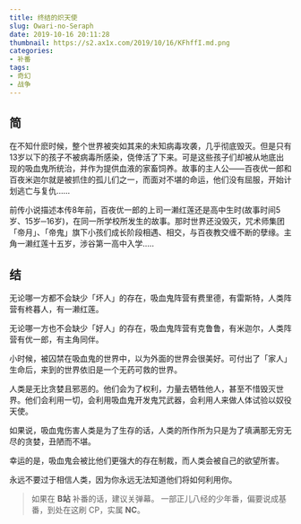 ```yaml
---
title: 终结的炽天使
slug: Owari-no-Seraph
date: 2019-10-16 20:11:28
thumbnail: https://s2.ax1x.com/2019/10/16/KFhffI.md.png
categories:
- 补番
tags:
- 奇幻
- 战争
---
```


## 简
在不知什麽时候，整个世界被突如其来的未知病毒攻袭，几乎彻底毁灭。但是只有13岁以下的孩子不被病毒所感染，侥倖活了下来。可是这些孩子们却被从地底出现的吸血鬼所统治，并作为提供血液的家畜饲养。故事的主人公——百夜优一郎和百夜米迦尔就是被抓住的孤儿们之一，而面对不堪的命运，他们没有屈服，开始计划逃亡与复仇……

前传小说描述本传8年前，百夜优一郎的上司一濑红莲还是高中生时(故事时间5岁、15岁─16岁)，在同一所学校所发生的故事。那时世界还没毁灭，咒术师集团「帝月」、「帝鬼」旗下小孩们成长阶段相遇、相交，与百夜教交缠不断的孽缘。主角一濑红莲十五岁，涉谷第一高中入学.....

## 结
无论哪一方都不会缺少「坏人」的存在，吸血鬼阵营有费里德，有雷斯特，人类阵营有柊暮人，有一濑红莲。

无论哪一方也不会缺少「好人」的存在，吸血鬼阵营有克鲁鲁，有米迦尔，人类阵营有优一郎，有主角同伴。

小时候，被囚禁在吸血鬼的世界中，以为外面的世界会很美好。可付出了「家人」生命后，来到的世界依旧是一个无药可救的世界。

人类是无比贪婪且邪恶的。他们会为了权利，力量去牺牲他人，甚至不惜毁灭世界。他们会利用一切，会利用吸血鬼开发鬼咒武器，会利用人来做人体试验以奴役天使。

如果说，吸血鬼伤害人类是为了生存的话，人类的所作所为只是为了填满那无穷无尽的贪婪，丑陋而不堪。

幸运的是，吸血鬼会被比他们更强大的存在制裁，而人类会被自己的欲望所害。

永远不要过于相信人类，因为你永远无法知道他们将如何利用你。

> 如果在 **B站** 补番的话，建议关弹幕。
> 一部正儿八经的少年番，偏要说成基番，到处在这刷 CP，实属 **NC**。
